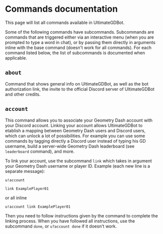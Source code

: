 # Commands documentation

This page will list all commands available in UltimateGDBot.

Some of the following commands have subcommands. Subcommands are commands that are triggered either via an interactive menu (when you are prompted to type a word in chat), or by passing them directly in arguments inline with the base command (doesn't work for all commands). For each command listed below, the list of subcommands is documented when applicable.

## `about`

Command that shows general info on UltimateGDBot, as well as the bot authorization link, the invite to the official Discord server of UltimateGDBot and other credits.

## `account`

This command allows you to associate your Geometry Dash account with your Discord account. Linking your account allows UltimateGDBot to etablish a mapping between Geometry Dash users and Discord users, which can unlock a lot of possibilities. For example you can use some commands by tagging directly a Discord user instead of typing his GD username, build a server-wide Geometry Dash leaderboard (see `leaderboard` command), and more.

To link your account, use the subcommand `link` which takes in argument your Geometry Dash username or player ID. Example (each new line is a separate message):

```
u!account

link ExamplePlayer01
```

or all inline

```
u!account link ExamplePlayer01
```

Then you need to follow instructions given by the command to complete the linking process. When you have followed all instructions, use the subcommand `done`, or `u?account done` if it doesn't work.